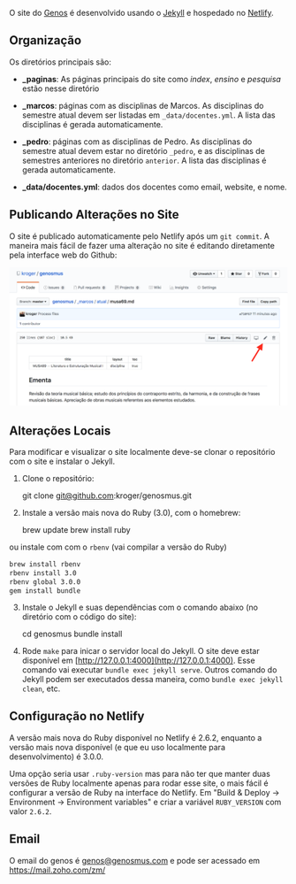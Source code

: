 O site do [Genos](https://genosmus.com/) é desenvolvido usando o
[Jekyll](https://jekyllrb.com) e hospedado no
[Netlify](https://app.netlify.com).

## Organização

Os diretórios principais são:

- **_paginas**: As páginas principais do site como *index*, *ensino* e
  *pesquisa* estão nesse diretório

- **_marcos**: páginas com as disciplinas de Marcos. As disciplinas do
  semestre atual devem ser listadas em `_data/docentes.yml`. A lista
  das disciplinas é gerada automaticamente.

- **_pedro**: páginas com as disciplinas de Pedro. As disciplinas do
  semestre atual devem estar no diretório `_pedro`, e as disciplinas
  de semestres anteriores no diretório `anterior`. A lista das
  disciplinas é gerada automaticamente.

- **_data/docentes.yml**: dados dos docentes como email, website, e
  nome.

## Publicando Alterações no Site

O site é publicado automaticamente pelo Netlify após um `git commit`.
A maneira mais fácil de fazer uma alteração no site é editando
diretamente pela interface web do Github:

![](img/editar.png)

## Alterações Locais

Para modificar e visualizar o site localmente deve-se clonar o
repositório com o site e instalar o Jekyll.

1. Clone o repositório:

    git clone git@github.com:kroger/genosmus.git

2. Instale a versão mais nova do Ruby (3.0), com o homebrew:

    brew update
    brew install ruby

ou instale com com o `rbenv` (vai compilar a versão do Ruby)

	brew install rbenv
    rbenv install 3.0
	rbenv global 3.0.0
    gem install bundle

3. Instale o Jekyll e suas dependências com o comando abaixo (no
   diretório com o código do site):

    cd genosmus
	bundle install

4. Rode `make` para inicar o servidor local do Jekyll. O site deve
   estar disponível em [http://127.0.0.1:4000](http://127.0.0.1:4000).
   Esse comando vai executar `bundle exec jekyll serve`. Outros
   comando do Jekyll podem ser executados dessa maneira, como `bundle
   exec jekyll clean`, etc.

## Configuração no Netlify

A versão mais nova do Ruby disponível no Netlify é 2.6.2, enquanto a
versão mais nova disponível (e que eu uso localmente para
desenvolvimento) é 3.0.0.

Uma opção seria usar `.ruby-version` mas para não ter que manter duas
versões de Ruby localmente apenas para rodar esse site, o mais fácil é
configurar a versão de Ruby na interface do Netlify. Em "Build &
Deploy -> Environment -> Environment variables" e criar a variável
`RUBY_VERSION` com valor `2.6.2`.

## Email

O email do genos é genos@genosmus.com e pode ser acessado em
https://mail.zoho.com/zm/
